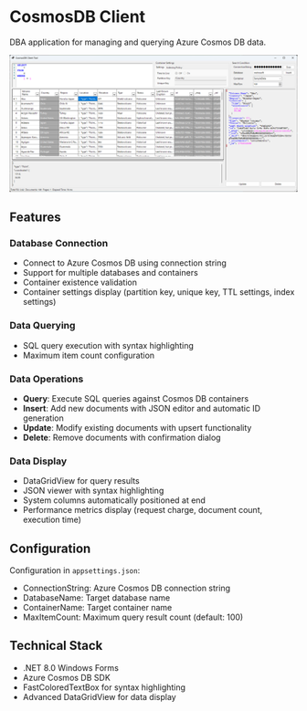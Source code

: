 # CosmosDB Client

DBA application for managing and querying Azure Cosmos DB data.

![image](./Resources/image.png)

## Features

### Database Connection
- Connect to Azure Cosmos DB using connection string
- Support for multiple databases and containers
- Container existence validation
- Container settings display (partition key, unique key, TTL settings, index settings)

### Data Querying
- SQL query execution with syntax highlighting
- Maximum item count configuration

### Data Operations
- **Query**: Execute SQL queries against Cosmos DB containers
- **Insert**: Add new documents with JSON editor and automatic ID generation
- **Update**: Modify existing documents with upsert functionality
- **Delete**: Remove documents with confirmation dialog

### Data Display
- DataGridView for query results
- JSON viewer with syntax highlighting
- System columns automatically positioned at end
- Performance metrics display (request charge, document count, execution time)

## Configuration

Configuration in `appsettings.json`:
- ConnectionString: Azure Cosmos DB connection string
- DatabaseName: Target database name
- ContainerName: Target container name  
- MaxItemCount: Maximum query result count (default: 100)

## Technical Stack

- .NET 8.0 Windows Forms
- Azure Cosmos DB SDK
- FastColoredTextBox for syntax highlighting
- Advanced DataGridView for data display
